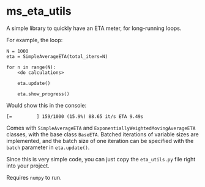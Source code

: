 # ms_eta_utils
 
A simple library to quickly have an ETA meter, for long-running loops.

For example, the loop:
```
N = 1000
eta = SimpleAverageETA(total_iters=N)

for n in range(N):
    <do calculations>

    eta.update()

    eta.show_progress()
```

Would show this in the console:
```commandline
[=         ] 159/1000 (15.9%) 88.65 it/s ETA 9.49s
```

Comes with `SimpleAverageETA` and `ExponentiallyWeightedMovingAverageETA` classes, with the base class `BaseETA`.
Batched iterations of variable sizes are implemented, and the batch size of one iteration can be specified with the `batch` parameter in `eta.update()`.

Since this is very simple code, you can just copy the `eta_utils.py` file right into your project.

Requires `numpy` to run.